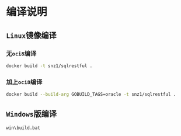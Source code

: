# 编译说明

## `Linux`镜像编译

### 无`oci8`编译

```sh
docker build -t snz1/sqlrestful .
```

### 加上`oci8`编译

```sh
docker build --build-arg GOBUILD_TAGS=oracle -t snz1/sqlrestful .
```

## `Windows`版编译

```cmd
win\build.bat
```
